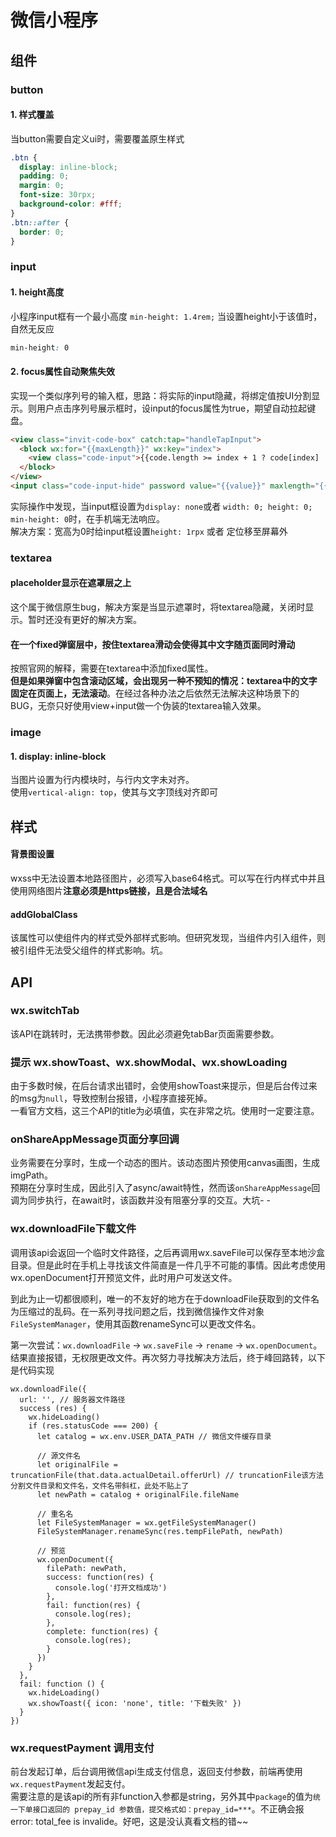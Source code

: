 # 微信小程序

## 组件

### button

#### 1. 样式覆盖
当button需要自定义ui时，需要覆盖原生样式

``` css
.btn {
  display: inline-block;
  padding: 0;
  margin: 0;
  font-size: 30rpx;
  background-color: #fff;
}
.btn::after {
  border: 0;
}
```

### input

#### 1. height高度
小程序input框有一个最小高度 `min-height: 1.4rem;` 当设置height小于该值时，自然无反应

``` css
min-height: 0
```

#### 2. focus属性自动聚焦失效
实现一个类似序列号的输入框，思路：将实际的input隐藏，将绑定值按UI分割显示。则用户点击序列号展示框时，设input的focus属性为true，期望自动拉起键盘。

``` html
<view class="invit-code-box" catch:tap="handleTapInput">
  <block wx:for="{{maxLength}}" wx:key="index">
    <view class="code-input">{{code.length >= index + 1 ? code[index] : ''}}</view>
  </block>
</view>
<input class="code-input-hide" password value="{{value}}" maxlength="{{maxLength}}" focus="{{isFocus}}" bindinput="handleInput" bindblur="handleBlur" />
```

实际操作中发现，当input框设置为`display: none`或者 `width: 0; height: 0; min-height: 0`时，在手机端无法响应。<br />
解决方案：宽高为0时给input框设置`height: 1rpx` 或者 定位移至屏幕外

### textarea
#### placeholder显示在遮罩层之上
这个属于微信原生bug，解决方案是当显示遮罩时，将textarea隐藏，关闭时显示。暂时还没有更好的解决方案。

#### 在一个fixed弹窗层中，按住textarea滑动会使得其中文字随页面同时滑动
按照官网的解释，需要在textarea中添加fixed属性。<br />
**但是如果弹窗中包含滚动区域，会出现另一种不预知的情况：textarea中的文字固定在页面上，无法滚动**。在经过各种办法之后依然无法解决这种场景下的BUG，无奈只好使用view+input做一个伪装的textarea输入效果。

### image

#### 1. display: inline-block
当图片设置为行内模块时，与行内文字未对齐。<br />
使用`vertical-align: top`，使其与文字顶线对齐即可

## 样式

#### 背景图设置
wxss中无法设置本地路径图片，必须写入base64格式。可以写在行内样式中并且使用网络图片**注意必须是https链接，且是合法域名**

#### addGlobalClass
该属性可以使组件内的样式受外部样式影响。但研究发现，当组件内引入组件，则被引组件无法受父组件的样式影响。坑。

## API
### wx.switchTab
该API在跳转时，无法携带参数。因此必须避免tabBar页面需要参数。

### 提示 wx.showToast、wx.showModal、wx.showLoading
由于多数时候，在后台请求出错时，会使用showToast来提示，但是后台传过来的msg为`null`，导致控制台报错，小程序直接死掉。<br />
一看官方文档，这三个API的title为必填值，实在非常之坑。使用时一定要注意。

### onShareAppMessage页面分享回调
业务需要在分享时，生成一个动态的图片。该动态图片预使用canvas画图，生成imgPath。<br />
预期在分享时生成，因此引入了async/await特性，然而该`onShareAppMessage`回调为同步执行，在await时，该函数并没有阻塞分享的交互。大坑- -

### wx.downloadFile下载文件
调用该api会返回一个临时文件路径，之后再调用wx.saveFile可以保存至本地沙盒目录。但是此时在手机上寻找该文件简直是一件几乎不可能的事情。因此考虑使用wx.openDocument打开预览文件，此时用户可发送文件。<br />

到此为止一切都很顺利，唯一的不友好的地方在于downloadFile获取到的文件名为压缩过的乱码。在一系列寻找问题之后，找到微信操作文件对象`FileSystemManager`，使用其函数renameSync可以更改文件名。<br />

第一次尝试：`wx.downloadFile` -> `wx.saveFile` -> `rename` -> `wx.openDocument`。结果直接报错，无权限更改文件。再次努力寻找解决方法后，终于峰回路转，以下是代码实现
```JS
wx.downloadFile({
  url: '', // 服务器文件路径
  success (res) {
    wx.hideLoading()
    if (res.statusCode === 200) {
      let catalog = wx.env.USER_DATA_PATH // 微信文件缓存目录

      // 源文件名
      let originalFile = truncationFile(that.data.actualDetail.offerUrl) // truncationFile该方法分割文件目录和文件名，文件名带斜杠，此处不贴上了
      let newPath = catalog + originalFile.fileName

      // 重名名
      let FileSystemManager = wx.getFileSystemManager()
      FileSystemManager.renameSync(res.tempFilePath, newPath)

      // 预览
      wx.openDocument({
        filePath: newPath,
        success: function(res) {
          console.log('打开文档成功')
        },
        fail: function(res) {
          console.log(res);
        },
        complete: function(res) {
          console.log(res);
        }
      })
    }
  },
  fail: function () {
    wx.hideLoading()
    wx.showToast({ icon: 'none', title: '下载失败' })
  }
})
```

### wx.requestPayment 调用支付
前台发起订单，后台调用微信api生成支付信息，返回支付参数，前端再使用`wx.requestPayment`发起支付。<br />
需要注意的是该api的所有非function入参都是string，另外其中`package`的值为`统一下单接口返回的 prepay_id 参数值，提交格式如：prepay_id=***`。不正确会报error: total_fee is invalide。好吧，这是没认真看文档的错~~
